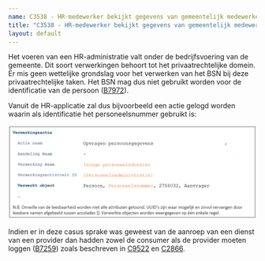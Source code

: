 ```yaml
---
name: C3538 - HR-medewerker bekijkt gegevens van gemeentelijk medewerker
title: "C3538 - HR-medewerker bekijkt gegevens van gemeentelijk medewerker"
layout: default
---
```

Het voeren van een HR-administratie valt onder de bedrijfsvoering van de gemeente. Dit soort verwerkingen behoort tot het privaatrechtelijke domein. Er mis geen wettelijke grondslag voor het verwerken van het BSN bij deze privaatrechtelijke taken. Het BSN mag dus niet gebruikt worden voor de identificatie van de persoon ([B7972](./7972.md)). 

Vanuit de HR-applicatie zal dus bijvoorbeeld een actie gelogd worden waarin als identificatie het personeelsnummer gebruikt is:

<img src="./_assets/3538_1.png" alt="" width="700"/>

Indien er in deze casus sprake was geweest van de aanroep van een dienst van een provider dan hadden zowel de consumer als de provider moeten loggen ([B7259](./7259.md)) zoals beschreven in [C9522](./9522.md) en [C2866](./2866.md).
